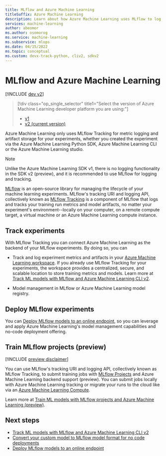 ```yaml
---
title: MLflow and Azure Machine Learning
titleSuffix: Azure Machine Learning
description: Learn about how Azure Machine Learning uses MLflow to log metrics and artifacts from ML models, and deploy your ML models to an endpoint.
services: machine-learning
author: abeomor
ms.author: osomorog
ms.service: machine-learning
ms.subservice: mlops
ms.date: 04/15/2022
ms.topic: conceptual
ms.custom: devx-track-python, cliv2, sdkv2
---
```


# MLflow and Azure Machine Learning

[!INCLUDE [dev v2](../../includes/machine-learning-dev-v2.md)]


> [!div class="op_single_selector" title1="Select the version of Azure Machine Learning developer platform you are using:"]
> * [v1](v1/concept-mlflow-v1.md)
> * [v2 (current version)](concept-mlflow.md)

Azure Machine Learning only uses MLflow Tracking for metric logging and artifact storage for your experiments, whether you created the experiment via the Azure Machine Learning Python SDK, Azure Machine Learning CLI or the Azure Machine Learning studio. 

> [!NOTE]
> Unlike the Azure Machine Learning SDK v1, there is no logging functionality in the SDK v2 (preview), and it is recommended to use MLflow for logging and tracking.

[MLflow](https://www.mlflow.org) is an open-source library for managing the lifecycle of your machine learning experiments.  MLflow's tracking URI and logging API, collectively known as [MLflow Tracking](https://mlflow.org/docs/latest/quickstart.html#using-the-tracking-api) is a component of MLflow that logs and tracks your training run metrics and model artifacts, no matter your experiment's environment--locally on your computer, on a remote compute target, a virtual machine or an Azure Machine Learning compute instance.

## Track experiments

With MLflow Tracking you can connect Azure Machine Learning as the backend of your MLflow experiments. By doing so, you can

+ Track and log experiment metrics and artifacts in your [Azure Machine Learning workspace](./concept-azure-machine-learning-v2.md#workspace). If you already use MLflow Tracking for your experiments, the workspace provides a centralized, secure, and scalable location to store training metrics and models. Learn more at [Track ML models with MLflow and Azure Machine Learning CLI v2](how-to-use-mlflow-cli-runs.md).

+ Model management in MLflow or Azure Machine Learning model registry.

## Deploy MLflow experiments

You can [Deploy MLflow models to an online endpoint](how-to-deploy-mlflow-models-online-endpoints.md), so you can leverage and apply Azure Machine Learning's model management capabilities and no-code deployment offering.

## Train MLflow projects (preview)

[!INCLUDE [preview disclaimer](../../includes/machine-learning-preview-generic-disclaimer.md)]

You can use MLflow's tracking URI and logging API, collectively known as MLflow Tracking, to submit training jobs with [MLflow Projects](https://www.mlflow.org/docs/latest/projects.html) and Azure Machine Learning backend support (preview). You can submit jobs locally with Azure Machine Learning tracking or migrate your runs to the cloud like via an [Azure Machine Learning Compute](./how-to-create-attach-compute-cluster.md).

Learn more at [Train ML models with MLflow projects and Azure Machine Learning (preview)](how-to-train-mlflow-projects.md).

## Next steps
* [Track ML models with MLflow and Azure Machine Learning CLI v2](how-to-use-mlflow-cli-runs.md)
* [Convert your custom model to MLflow model format for no code deployments](how-to-convert-custom-model-to-mlflow.md)
* [Deploy MLflow models to an online endpoint](how-to-deploy-mlflow-models-online-endpoints.md)

